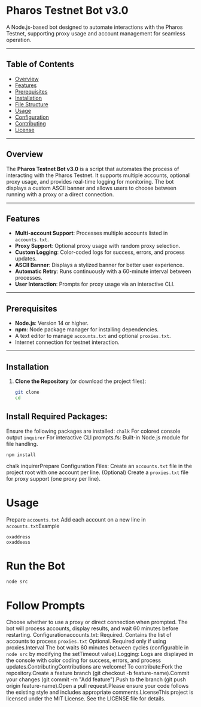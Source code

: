# Pharos Testnet Bot v3.0

A Node.js-based bot designed to automate interactions with the Pharos Testnet, supporting proxy usage and account management for seamless operation.

---

## Table of Contents
- [Overview](#overview)
- [Features](#features)
- [Prerequisites](#prerequisites)
- [Installation](#installation)
- [File Structure](#file-structure)
- [Usage](#usage)
- [Configuration](#configuration)
- [Contributing](#contributing)
- [License](#license)

---

## Overview
The **Pharos Testnet Bot v3.0** is a script that automates the process of interacting with the Pharos Testnet. It supports multiple accounts, optional proxy usage, and provides real-time logging for monitoring. The bot displays a custom ASCII banner and allows users to choose between running with a proxy or a direct connection.

---

## Features
- **Multi-account Support**: Processes multiple accounts listed in `accounts.txt`.
- **Proxy Support**: Optional proxy usage with random proxy selection.
- **Custom Logging**: Color-coded logs for success, errors, and process updates.
- **ASCII Banner**: Displays a stylized banner for better user experience.
- **Automatic Retry**: Runs continuously with a 60-minute interval between processes.
- **User Interaction**: Prompts for proxy usage via an interactive CLI.

---

## Prerequisites
- **Node.js**: Version 14 or higher.
- **npm**: Node package manager for installing dependencies.
- A text editor to manage `accounts.txt` and optional `proxies.txt`.
- Internet connection for testnet interaction.

---

## Installation
1. **Clone the Repository** (or download the project files):
   ```bash
   git clone 
   cd
   ```
## Install Required Packages:
Ensure the following packages are installed:
`chalk` For colored console output
`inquirer` 
For interactive CLI prompts.fs:
Built-in Node.js module for file handling.
```
npm install
```
chalk inquirerPrepare Configuration Files:
Create an `accounts.txt` file in the project root with one account per line.
(Optional) Create a `proxies.txt` file for proxy support (one proxy per line).

# Usage
Prepare `accounts.txt`
Add each account on a new line in `accounts.txt`Example
```
oxaddress
oxaddeess
```
# Run the Bot
```
node src
```
# Follow Prompts
Choose whether to use a proxy or direct connection when prompted.
The bot will process accounts, display results, and wait 60 minutes before restarting.
Configurationaccounts.txt: Required. Contains the list of accounts to process `proxies.txt`
Optional. Required only if using proxies.Interval
The bot waits 60 minutes between cycles (configurable in `node src` by modifying the setTimeout value).Logging: Logs are displayed in the console with color coding for success, errors, and process updates.ContributingContributions are welcome! To contribute:Fork the repository.Create a feature branch (git checkout -b feature-name).Commit your changes (git commit -m "Add feature").Push to the branch (git push origin feature-name).Open a pull request.Please ensure your code follows the existing style and includes appropriate comments.LicenseThis project is licensed under the MIT License. See the LICENSE file for details.
